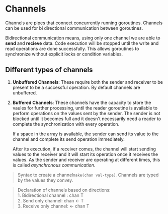 # Channels

Channels are pipes that connect concurrently running goroutines. Channels can be used for bi directional communication between goroutines.

Bidirectional communication means, using only one channel we are able to **send** and **recieve** data. Code execution will be stopped until the write and read operations are done successfully. This allows goroutines to synchronize without explicit locks or condition variables.

## Different types of channels

1.  **Unbuffered Channels**: These require both the sender and receiver to be present to be a successful operation. By default channels are unbuffered.
2.  **Buffered Channels**: These channels have the capacity to store the vaules for further processing, until the reader goroutine is available to perform operations on the values sent by the sender. The sender is not blocked until it becomes full and it doesn't necessarily need a reader to complete the synchronization with every operation.
    
    If a space in the array is available, the sender can send its value to the channel and complete its send operation immediately.

    After its execution, if a receiver comes, the channel will start sending values to the receiver and it will start its operation once it receives the values. As the sender and receiver are operating at different times, this is called *asynchronous communication*.



> Syntax to create a channel`make(chan val-type).`Channels are typed by the values they convey.
    
> Declaration of channels based on directions: </br>
    1. Bidirectional channel : chan T </br>
    2. Send only channel: chan <- T </br>
    3. Receive only channel: <- chan T